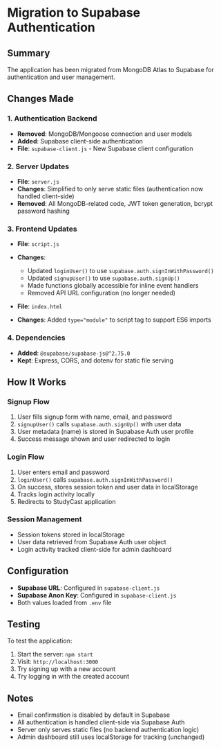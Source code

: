 # Migration to Supabase Authentication

## Summary
The application has been migrated from MongoDB Atlas to Supabase for authentication and user management.

## Changes Made

### 1. Authentication Backend
- **Removed**: MongoDB/Mongoose connection and user models
- **Added**: Supabase client-side authentication
- **File**: `supabase-client.js` - New Supabase client configuration

### 2. Server Updates
- **File**: `server.js`
- **Changes**: Simplified to only serve static files (authentication now handled client-side)
- **Removed**: All MongoDB-related code, JWT token generation, bcrypt password hashing

### 3. Frontend Updates
- **File**: `script.js`
- **Changes**:
  - Updated `loginUser()` to use `supabase.auth.signInWithPassword()`
  - Updated `signupUser()` to use `supabase.auth.signUp()`
  - Made functions globally accessible for inline event handlers
  - Removed API URL configuration (no longer needed)

- **File**: `index.html`
- **Changes**: Added `type="module"` to script tag to support ES6 imports

### 4. Dependencies
- **Added**: `@supabase/supabase-js@^2.75.0`
- **Kept**: Express, CORS, and dotenv for static file serving

## How It Works

### Signup Flow
1. User fills signup form with name, email, and password
2. `signupUser()` calls `supabase.auth.signUp()` with user data
3. User metadata (name) is stored in Supabase Auth user profile
4. Success message shown and user redirected to login

### Login Flow
1. User enters email and password
2. `loginUser()` calls `supabase.auth.signInWithPassword()`
3. On success, stores session token and user data in localStorage
4. Tracks login activity locally
5. Redirects to StudyCast application

### Session Management
- Session tokens stored in localStorage
- User data retrieved from Supabase Auth user object
- Login activity tracked client-side for admin dashboard

## Configuration
- **Supabase URL**: Configured in `supabase-client.js`
- **Supabase Anon Key**: Configured in `supabase-client.js`
- Both values loaded from `.env` file

## Testing
To test the application:
1. Start the server: `npm start`
2. Visit: `http://localhost:3000`
3. Try signing up with a new account
4. Try logging in with the created account

## Notes
- Email confirmation is disabled by default in Supabase
- All authentication is handled client-side via Supabase Auth
- Server only serves static files (no backend authentication logic)
- Admin dashboard still uses localStorage for tracking (unchanged)
